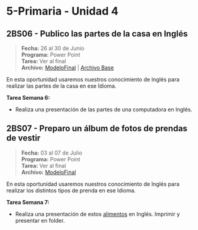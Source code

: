 # 5-Primaria - Unidad 4

## 2BS06 - Publico las partes de la casa en Inglés

> **Fecha:** 26 al 30 de Junio<br> **Programa:** Power Point<br> **Tarea:** Ver al final<br> **Archivo:** [ModeloFinal](https://github.com/israelcueva/colegio-docs/blob/7f50c4bdb174f5f43f9eff963b208fbb7b3efb70/docs/5-primaria/archivos/Unidad4/2BS06-MODELO-FINAL.pdf ':include :type=code') | [Archivo Base](https://github.com/israelcueva/colegio-docs/blob/266bd772153e225878c750122c6b5743d5396772/docs/5-primaria/archivos/Unidad4/5PRIM-2BS06-BASE.pptx)

En esta oportunidad usaremos nuestros conocimiento de Inglés para realizar las partes de la casa en ese Idioma.

**Tarea Semana 6:**

- Realiza una presentación de las partes de una computadora en Inglés.

<div class="currentTheme">

## 2BS07 - Preparo un álbum de fotos de prendas de vestir

> **Fecha:** 03 al 07 de Julio<br> **Programa:** Power Point<br> **Tarea:** Ver al final<br> **Archivo:** [ModeloFinal](https://github.com/israelcueva/colegio-docs/blob/7f50c4bdb174f5f43f9eff963b208fbb7b3efb70/docs/5-primaria/archivos/Unidad4/2BS06-MODELO-FINAL.pdf ':include :type=code')

En esta oportunidad usaremos nuestros conocimiento de Inglés para realizar los distintos tipos de prenda en ese Idioma.

**Tarea Semana 7:**

- Realiza una presentación de estos [alimentos](https://a5a3c8e4.rocketcdn.me/wp-content/uploads/2020/05/Alimentos-en-ingl%C3%A9s-1024x692.jpg) en Inglés. Imprimir y presentar en folder.

</div>